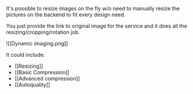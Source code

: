It's possible to resize images on the fly w/o need to manually resize the pictures on the backend to fit every design need.

You just provide the link to original image for the service and it does all the resizing/cropping/rotation job.

![[Dynamic imaging.png]]

It could include:
- [[Resizing]]
- [[Basic Compression]]
- [[Advanced compression]]
- [[Autoquality]]